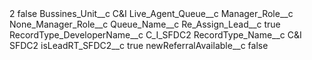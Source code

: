 <?xml version="1.0" encoding="UTF-8"?>
<CustomMetadata xmlns="http://soap.sforce.com/2006/04/metadata" xmlns:xsi="http://www.w3.org/2001/XMLSchema-instance" xmlns:xsd="http://www.w3.org/2001/XMLSchema">
    <label>2</label>
    <protected>false</protected>
    <values>
        <field>Bussines_Unit__c</field>
        <value xsi:type="xsd:string">C&amp;I</value>
    </values>
    <values>
        <field>Live_Agent_Queue__c</field>
        <value xsi:nil="true"/>
    </values>
    <values>
        <field>Manager_Role__c</field>
        <value xsi:nil="true"/>
    </values>
    <values>
        <field>None_Manager_Role__c</field>
        <value xsi:nil="true"/>
    </values>
    <values>
        <field>Queue_Name__c</field>
        <value xsi:nil="true"/>
    </values>
    <values>
        <field>Re_Assign_Lead__c</field>
        <value xsi:type="xsd:boolean">true</value>
    </values>
    <values>
        <field>RecordType_DeveloperName__c</field>
        <value xsi:type="xsd:string">C_I_SFDC2</value>
    </values>
    <values>
        <field>RecordType_Name__c</field>
        <value xsi:type="xsd:string">C&amp;I SFDC2</value>
    </values>
    <values>
        <field>isLeadRT_SFDC2__c</field>
        <value xsi:type="xsd:boolean">true</value>
    </values>
    <values>
        <field>newReferralAvailable__c</field>
        <value xsi:type="xsd:boolean">false</value>
    </values>
</CustomMetadata>
